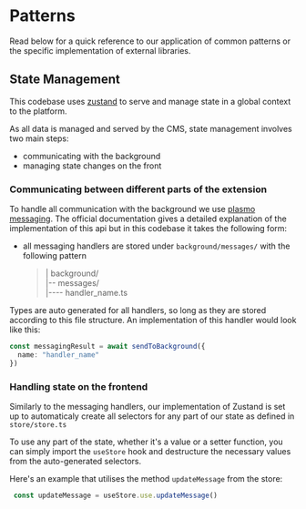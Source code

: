 # Patterns

Read below for a quick reference to our application of common patterns or the specific implementation of external libraries.

## State Management

This codebase uses [zustand](https://zustand.docs.pmnd.rs/getting-started/introduction) to serve and manage state in a global context to the platform.

As all data is managed and served by the CMS, state management involves two main steps:

- communicating with the background
- managing state changes on the front

### Communicating between different parts of the extension

To handle all communication with the background we use [plasmo messaging](https://docs.plasmo.com/framework/messaging). The official documentation gives a detailed explanation of the implementation of this api but in this codebase it takes the following form:

- all messaging handlers are stored under `background/messages/` with the following pattern
  > | background/  
  > |-- messages/  
  > |---- handler_name.ts

Types are auto generated for all handlers, so long as they are stored according to this file structure. An implementation of this handler would look like this:

```typescript
const messagingResult = await sendToBackground({
  name: "handler_name"
})
```
### Handling state on the frontend

Similarly to the messaging handlers, our implementation of Zustand is set up to automaticaly create all selectors for any part of our state as defined in `store/store.ts`

To use any part of the state, whether it's a value or a setter function, you can simply import the `useStore` hook and destructure the necessary values from the auto-generated selectors.

Here's an example that utilises the method `updateMessage` from the store:

```typescript
 const updateMessage = useStore.use.updateMessage()
```
